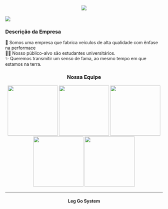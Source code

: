 <h1 align="center"><img src="https://user-images.githubusercontent.com/81815495/119244336-fdcadc80-bb45-11eb-93b1-2e684895a1c2.png"></h1>
<img src="https://user-images.githubusercontent.com/81815495/119245569-ac741a80-bb50-11eb-81f8-0b10d7e07202.png">
 

<p>
  <h3> Descrição da Empresa</h3>
  💜 Somos uma empresa que fabrica veículos de alta qualidade com ênfase na performace<br>
  👨‍🎓 Nosso público-alvo são estudantes universitários.<br>
  ✨ Queremos transmitir um senso de fama, ao mesmo tempo em que estamos na terra.
</p>


<div align="center">
<h3>Nossa Equipe</h3>
<img src="https://user-images.githubusercontent.com/81815495/119245738-d5e17600-bb51-11eb-93d0-648edf7dbc39.png" width="160px">
<img src="https://user-images.githubusercontent.com/81815495/119245766-00cbca00-bb52-11eb-90a8-a9c23b74b4ac.png" width="160px"> 
<img src="https://user-images.githubusercontent.com/81815495/119245774-150fc700-bb52-11eb-9051-5c1cc28d801b.png" width="160px"> 
<img src="https://user-images.githubusercontent.com/81815495/119245776-1f31c580-bb52-11eb-89f0-0cedb96cee89.png" width="160px"> 
<img src="https://user-images.githubusercontent.com/81815495/119245784-2eb10e80-bb52-11eb-97ff-7b3a6fa6e141.png" width="160px"> 
  </div>
  
---

<footer>
  <h4 align="center">Leg Go System</h4>
</footer>
